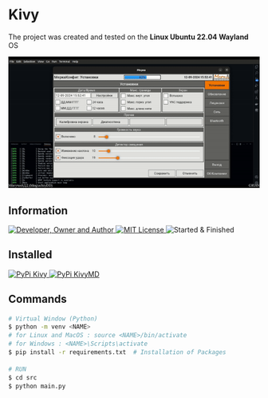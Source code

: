 # Kivy
The project was created and tested on the **Linux Ubuntu 22.04 Wayland** OS

![](result.gif)

## Information
<div id="information" align="left">
  <a href="https://github.com/MoguchiyDD" target="_blank">
    <img alt="Developer, Owner and Author" src="https://img.shields.io/badge/Developer,%20Owner%20and%20Author-МогучийДД%20(MoguchiyDD)-FF4F1E?style=for-the-badge" />
  </a>
  <a href="../../../LICENSE" target="_blank">
    <img alt="MIT License" src="https://img.shields.io/badge/License-MIT%20License-6A1B9A?style=for-the-badge" />
  </a>
  <img alt="Started & Finished" src="https://img.shields.io/badge/Started%20&%20Finished-~2024.02.04%20/%202024.02.09-F9A825?style=for-the-badge" />
</div>

## Installed
<div id="installed" align="left">
  <a href="https://pypi.org/project/Kivy/" target="_blank">
    <img alt="PyPi Kivy" src="https://img.shields.io/badge/PyPi-Kivy-0073B7?style=for-the-badge" />
  </a>
  <a href="https://pypi.org/project/kivymd/" target="_blank">
    <img alt="PyPi KivyMD" src="https://img.shields.io/badge/PyPi-KivyMD-0073B7?style=for-the-badge" />
  </a>
</div>

## Commands
```Bash
# Virtual Window (Python)
$ python -m venv <NAME>
# for Linux and MacOS : source <NAME>/bin/activate
# for Windows : <NAME>\Scripts\activate
$ pip install -r requirements.txt  # Installation of Packages 

# RUN
$ cd src
$ python main.py
```
